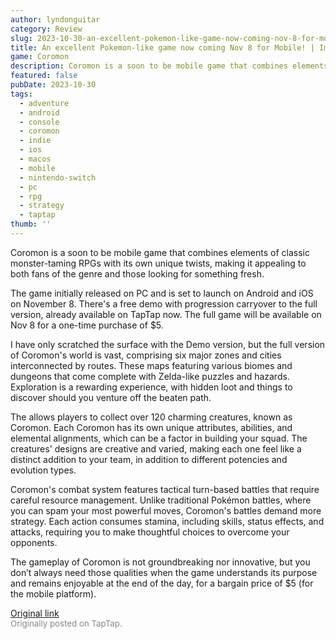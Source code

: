 ```yaml
---
author: lyndonguitar
category: Review
slug: 2023-10-30-an-excellent-pokemon-like-game-now-coming-nov-8-for-mobile-impressions-coromon
title: An excellent Pokemon-like game now coming Nov 8 for Mobile! | Impressions - Coromon
game: Coromon
description: Coromon is a soon to be mobile game that combines elements of classic monster-taming RPGs with its own unique twists, making it appealing to both fans of the genre and those looking for something fresh.
featured: false
pubDate: 2023-10-30
tags:
  - adventure
  - android
  - console
  - coromon
  - indie
  - ios
  - macos
  - mobile
  - nintendo-switch
  - pc
  - rpg
  - strategy
  - taptap
thumb: ''
---
```


Coromon is a soon to be mobile game that combines elements of classic monster-taming RPGs with its own unique twists, making it appealing to both fans of the genre and those looking for something fresh.

The game initially released on PC and is set to launch on Android and iOS on November 8. There's a free demo with progression carryover to the full version, already available on TapTap now. The full game will be available on Nov 8 for a one-time purchase of $5.

I have only scratched the surface with the Demo version, but the full version of Coromon's world is vast, comprising six major zones and cities interconnected by routes. These maps featuring various biomes and dungeons that come complete with Zelda-like puzzles and hazards. Exploration is a rewarding experience, with hidden loot and things to discover should you venture off the beaten path.

The allows players to collect over 120 charming creatures, known as Coromon. Each Coromon has its own unique attributes, abilities, and elemental alignments, which can be a factor in building your squad. The creatures' designs are creative and varied, making each one feel like a distinct addition to your team, in addition to different potencies and evolution types.

Coromon's combat system features tactical turn-based battles that require careful resource management. Unlike traditional Pokémon battles, where you can spam your most powerful moves, Coromon's battles demand more strategy. Each action consumes stamina, including skills, status effects, and attacks, requiring you to make thoughtful choices to overcome your opponents.

The gameplay of Coromon is not groundbreaking nor innovative, but you don’t always need those qualities when the game understands its purpose and remains enjoyable at the end of the day, for a bargain price of $5 (for the mobile platform).

[Original link](https://www.taptap.io/post/6491804)<br><span style="font-size: 0.95em; color: #888;">Originally posted on TapTap.</span>